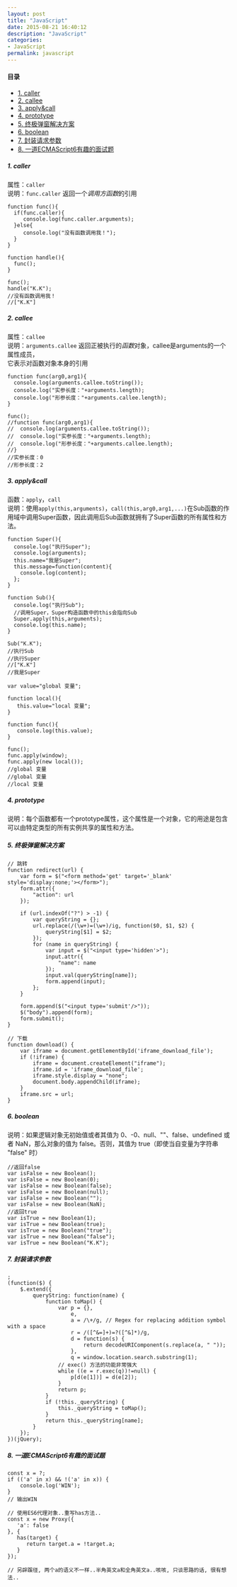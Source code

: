 ```yaml
---
layout: post
title: "JavaScript"
date: 2015-08-21 16:40:12
description: "JavaScript"
categories:
- JavaScript
permalink: javascript
---
```


#### 目录
* [1. caller](#1-caller)
* [2. callee](#2-callee)
* [3. apply&call](#3-applycall)
* [4. prototype](#4-prototype)
* [5. 终极弹窗解决方案](#5-终极弹窗解决方案)
* [6. boolean](#6-boolean)
* [7. 封装请求参数](#7-封装请求参数)
* [8. 一道ECMAScript6有趣的面试题](#8-一道ecmascript6有趣的面试题)

##### 1. caller
属性：`caller`  
说明：`func.caller` 返回一个*调用方函数*的引用

```vim
function func(){
  if(func.caller){
     console.log(func.caller.arguments);
  }else{
     console.log("没有函数调用我！");
  }
}

function handle(){
  func();
}

func();
handle("K.K");
//没有函数调用我！
//["K.K"]
```
##### 2. callee
属性：`callee`  
说明：`arguments.callee` 返回正被执行的*函数*对象，callee是arguments的一个属性成员，  
它表示对函数对象本身的引用

```vim
function func(arg0,arg1){
  console.log(arguments.callee.toString());
  console.log("实参长度："+arguments.length);
  console.log("形参长度："+arguments.callee.length);
}

func();
//function func(arg0,arg1){
//  console.log(arguments.callee.toString());
//  console.log("实参长度："+arguments.length);
//  console.log("形参长度："+arguments.callee.length);
//}
//实参长度：0
//形参长度：2
```
##### 3. apply&call
函数：`apply`，`call`  
说明：使用`apply(this,arguments)`，`call(this,arg0,arg1,...)`在Sub函数的作用域中调用Super函数，因此调用后Sub函数就拥有了Super函数的所有属性和方法。

```vim
function Super(){
  console.log("执行Super");
  console.log(arguments);
  this.name="我是Super";
  this.message=function(content){
    console.log(content);
  };
}

function Sub(){
  console.log("执行Sub");
  //调用Super，Super构造函数中的this会指向Sub
  Super.apply(this,arguments);
  console.log(this.name);
}

Sub("K.K");
//执行Sub
//执行Super
//["K.K"]
//我是Super

var value="global 变量";

function local(){
   this.value="local 变量";
}

function func(){
   console.log(this.value);
}

func();
func.apply(window);
func.apply(new local());
//global 变量
//global 变量
//local 变量
```

##### 4. prototype
说明：每个函数都有一个prototype属性，这个属性是一个对象，它的用途是包含可以由特定类型的所有实例共享的属性和方法。  

##### 5. 终极弹窗解决方案
```vim  
// 跳转
function redirect(url) {
	var form = $("<form method='get' target='_blank' style='display:none;'></form>");
	form.attr({
		"action": url
	});

	if (url.indexOf("?") > -1) {
		var queryString = {};
		url.replace(/(\w+)=(\w+)/ig, function($0, $1, $2) {
			queryString[$1] = $2;
		});
		for (name in queryString) {
			var input = $("<input type='hidden'>");
			input.attr({
				"name": name
			});
			input.val(queryString[name]);
			form.append(input);
		};
	}

	form.append($("<input type='submit'/>"));
	$("body").append(form);
	form.submit();
}

// 下载
function download() {
	var iframe = document.getElementById('iframe_download_file');
	if (!iframe) {
		iframe = document.createElement("iframe");
		iframe.id = 'iframe_download_file';
		iframe.style.display = "none";
		document.body.appendChild(iframe);
	}
	iframe.src = url;
}
```  

##### 6. boolean  
说明：如果逻辑对象无初始值或者其值为 0、-0、null、""、false、undefined 或者 NaN，那么对象的值为 false。否则，其值为 true（即使当自变量为字符串 "false" 时）  

```vim
//返回false
var isFalse = new Boolean();
var isFalse = new Boolean(0);
var isFalse = new Boolean(false);
var isFalse = new Boolean(null);
var isFalse = new Boolean("");
var isFalse = new Boolean(NaN);
//返回true
var isTrue = new Boolean(1);
var isTrue = new Boolean(true);
var isTrue = new Boolean("true");
var isTrue = new Boolean("false");
var isTrue = new Boolean("K.K");
```

##### 7. 封装请求参数  
```vim
;
(function($) {
    $.extend({
        queryString: function(name) {
            function toMap() {
                var p = {},
                    e,
                    a = /\+/g, // Regex for replacing addition symbol with a space
                    r = /([^&=]+)=?([^&]*)/g,
                    d = function(s) {
                        return decodeURIComponent(s.replace(a, " "));
                    },
                    q = window.location.search.substring(1);
                // exec() 方法的功能非常强大
                while ((e = r.exec(q))!=null) {
                    p[d(e[1])] = d(e[2]);
                }
                return p;
            }
            if (!this._queryString) {
                this._queryString = toMap();
            }
            return this._queryString[name];
        }
    });
})(jQuery);
```

##### 8. 一道ECMAScript6有趣的面试题
```vim
const x = ?;
if (('a' in x) && !('a' in x)) {
	console.log('WIN');
}
// 输出WIN
```

```vim
// 使用ES6代理对象..重写has方法..
const x = new Proxy({
   'a': false
}, {
   has(target) {
      return target.a = !target.a;
   }
});

// 另辟蹊径, 两个a的语义不一样..半角英文a和全角英文a..咳咳, 只谈思路的话, 很有想法..
```
